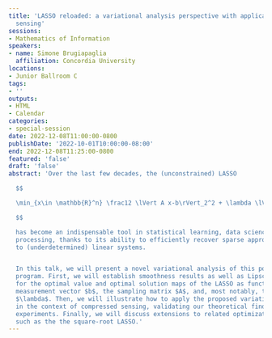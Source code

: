 ```yaml
---
title: 'LASSO reloaded: a variational analysis perspective with applications to compressed
  sensing'
sessions:
- Mathematics of Information
speakers:
- name: Simone Brugiapaglia
  affiliation: Concordia University
locations:
- Junior Ballroom C
tags:
- ''
outputs:
- HTML
- Calendar
categories:
- special-session
date: 2022-12-08T11:00:00-0800
publishDate: '2022-10-01T10:00:00-08:00'
end: 2022-12-08T11:25:00-0800
featured: 'false'
draft: 'false'
abstract: 'Over the last few decades, the (unconstrained) LASSO

  $$

  \min_{x\in \mathbb{R}^n} \frac12 \lVert A x-b\rVert_2^2 + \lambda \lVert x\rVert_1,

  $$

  has become an indispensable tool in statistical learning, data science, and signal
  processing, thanks to its ability to efficiently recover sparse approximate solutions
  to (underdetermined) linear systems.


  In this talk, we will present a novel variational analysis of this popular optimization
  program. First, we will establish smoothness results as well as Lipschitz properties
  for the optimal value and optimal solution maps of the LASSO as functions of the
  measurement vector $b$, the sampling matrix $A$, and, most notably, the tuning parameter
  $\lambda$. Then, we will illustrate how to apply the proposed variational analysis
  in the context of compressed sensing, validating our theoretical findings with numerical
  experiments. Finally, we will discuss extensions to related optimization problems
  such as the the square-root LASSO.'
---
```

